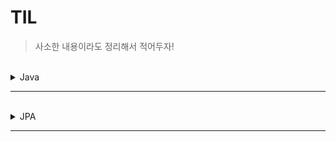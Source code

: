# TIL

> 사소한 내용이라도 정리해서 적어두자! 

<br>
<details>
<summary>Java</summary>
<div markdown="1">

|번호|제목|
|--|--|
|1|[병렬처리란?](https://github.com/minyun02/TIL/blob/main/Java/%EB%B3%91%EB%A0%AC%20%EC%8A%A4%ED%8A%B8%EB%A6%BC.md)|
|2|[람다 표현식](https://github.com/minyun02/TIL/blob/main/Java/%EB%9E%8C%EB%8B%A4%20%ED%91%9C%ED%98%84%EC%8B%9D.md)|

</div>
</details>

---------------------------------------
<br>
<details>
<summary>JPA</summary>
<div markdown="2">

|번호|제목|
|--|--|
|1|[@CreatedDate](https://github.com/minyun02/TIL/blob/main/JPA/%40CreatedDate.md)|

</div>
</details>

---------------------------------------
